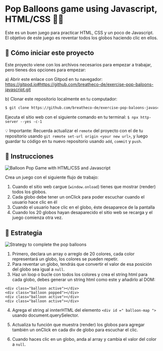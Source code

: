 # Pop Balloons game using Javascript, HTML/CSS 🎈🎊

Este es un buen juego para practicar HTML, CSS y un poco de Javascript. El objetivo de este juego es reventar todos los globos haciendo clic en ellos.

<onlyfor saas="false" withBanner="false">
  
## 🌱  Cómo iniciar este proyecto

Este proyecto viene con los archivos necesarios para empezar a trabajar, pero tienes dos opciones para empezar:

a) Abrir este enlace con Gitpod en tu navegador: https://gitpod.io#https://github.com/breatheco-de/exercise-pop-baloons-javascript.git

b) Clonar este repositorio localmente en tu computador:
```sh
$ git clone https://github.com/breatheco-de/exercise-pop-baloons-javascript.git
```
Ejecuta el sitio web con el siguiente comando en tu terminal: `$ npx http-server --yes -c-1`

💡 Importante: Recuerda actualizar el `remote` del proyecto con el de tu repositorio usando `git remote set-url origin <your new url>`, y luego guardar tu código en tu nuevo repositorio usando `add`, `commit` y `push`.

</onlyfor>

## 📝 Instrucciones

![Balloon Pop Game with HTML/CSS and Javascript](https://github.com/breatheco-de/exercise-pop-baloons-javascript/blob/master/preview.gif?raw=true)

Crea un juego con el siguiente flujo de trabajo:

1. Cuando el sitio web cargue (`window.onload`) tienes que mostrar (render) todos los globos.
2. Cada globo debe tener un onClick para poder escuchar cuando el usuario hace clic en él
3. Cuando el usuario hace clic en el globo, éste desaparece de la pantalla
4. Cuando los 20 globos hayan desaparecido el sitio web se recarga y el juego comienza otra vez.

## 💪 Estrategia

![Strategy to complete the pop balloons](https://github.com/breatheco-de/exercise-pop-baloons-javascript/blob/master/strategy.png?raw=true)

1. Primero, declara un array o arreglo de 20 colores, cada color representará un globo, los colores se pueden repetir. 
2. Para reventar un globo, tendrás que convertir el valor de esa posición del globo sea igual a `null`.
3. Haz un loop o bucle con todos los colores y crea el string html para cada globo, debes generar un string html como este y añadirlo al DOM:

```
<div class="balloon active"></div>
<div class="balloon popped"></div>
<div class="balloon active"></div>
<div class="balloon active"></div>
```
4. Agrega el string al innterHTML del elemento `<div id =" balloon-map ">` usando document.querySelector.

5. Actualiza tu función que muestra (render) los globos para agregar también un onClick en cada div de globo para escuchar el clic.

6. Cuando haces clic en un globo, anda al array y cambia el valor del color a `null`.



